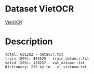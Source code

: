 # Dataset VietOCR
[VietOCR](https://github.com/pbcquoc/vietocr)

# Description
```
total: 601282 - dataocr.txt
train (80%): 481025 - train_dataocr.txt
valid (20%): 120257 - val_dataocr.txt
dictionary: 219 ký tự - vi_vietnam.txt
```